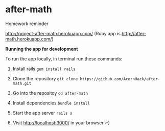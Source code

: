 # after-math
Homework reminder

http://project-after-math.herokuapp.com/
(Ruby app is http://after-math.herokuapp.com/)

**Running the app for development**

To run the app locally, in terminal run these commands:

1) Install rails
`gem install rails`

2) Clone the repository
`git clone https://github.com/AcornHack/after-math.git`

3) Go into the repositoy
`cd after-math`

3) Install dependencies
`bundle install`

4) Start the app server
`rails s`

5) Visit [http://localhost:3000/](http://localhost:3000/) in your browser :-)


